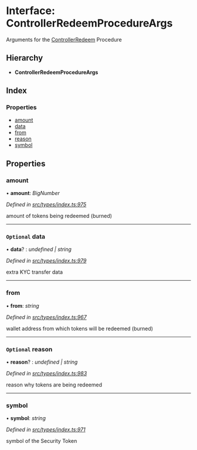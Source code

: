 # Interface: ControllerRedeemProcedureArgs

Arguments for the [ControllerRedeem](../enums/_types_index_.proceduretype.md#controllerredeem) Procedure

## Hierarchy

* **ControllerRedeemProcedureArgs**

## Index

### Properties

* [amount](_types_index_.controllerredeemprocedureargs.md#amount)
* [data](_types_index_.controllerredeemprocedureargs.md#optional-data)
* [from](_types_index_.controllerredeemprocedureargs.md#from)
* [reason](_types_index_.controllerredeemprocedureargs.md#optional-reason)
* [symbol](_types_index_.controllerredeemprocedureargs.md#symbol)

## Properties

###  amount

• **amount**: *BigNumber*

*Defined in [src/types/index.ts:975](https://github.com/PolymathNetwork/polymath-sdk/blob/ade5412/src/types/index.ts#L975)*

amount of tokens being redeemed (burned)

___

### `Optional` data

• **data**? : *undefined | string*

*Defined in [src/types/index.ts:979](https://github.com/PolymathNetwork/polymath-sdk/blob/ade5412/src/types/index.ts#L979)*

extra KYC transfer data

___

###  from

• **from**: *string*

*Defined in [src/types/index.ts:967](https://github.com/PolymathNetwork/polymath-sdk/blob/ade5412/src/types/index.ts#L967)*

wallet address from which tokens will be redeemed (burned)

___

### `Optional` reason

• **reason**? : *undefined | string*

*Defined in [src/types/index.ts:983](https://github.com/PolymathNetwork/polymath-sdk/blob/ade5412/src/types/index.ts#L983)*

reason why tokens are being redeemed

___

###  symbol

• **symbol**: *string*

*Defined in [src/types/index.ts:971](https://github.com/PolymathNetwork/polymath-sdk/blob/ade5412/src/types/index.ts#L971)*

symbol of the Security Token
